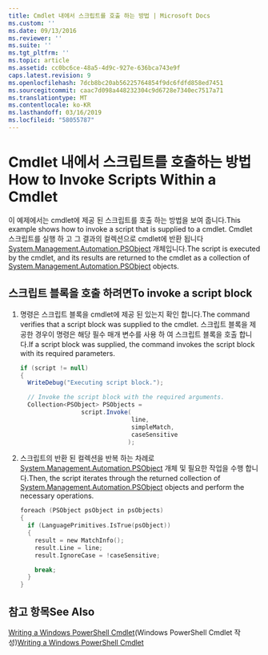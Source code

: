 ```yaml
---
title: Cmdlet 내에서 스크립트를 호출 하는 방법 | Microsoft Docs
ms.custom: ''
ms.date: 09/13/2016
ms.reviewer: ''
ms.suite: ''
ms.tgt_pltfrm: ''
ms.topic: article
ms.assetid: cc0bc6ce-48a5-4d9c-927e-636bca743e9f
caps.latest.revision: 9
ms.openlocfilehash: 7dcb8bc20ab56225764854f9dc6fdfd858ed7451
ms.sourcegitcommit: caac7d098a448232304c9d6728e7340ec7517a71
ms.translationtype: MT
ms.contentlocale: ko-KR
ms.lasthandoff: 03/16/2019
ms.locfileid: "58055787"
---
```

# <a name="how-to-invoke-scripts-within-a-cmdlet"></a><span data-ttu-id="465cd-102">Cmdlet 내에서 스크립트를 호출하는 방법</span><span class="sxs-lookup"><span data-stu-id="465cd-102">How to Invoke Scripts Within a Cmdlet</span></span>

<span data-ttu-id="465cd-103">이 예제에서는 cmdlet에 제공 된 스크립트를 호출 하는 방법을 보여 줍니다.</span><span class="sxs-lookup"><span data-stu-id="465cd-103">This example shows how to invoke a script that is supplied to a cmdlet.</span></span> <span data-ttu-id="465cd-104">Cmdlet 스크립트를 실행 하 고 그 결과의 컬렉션으로 cmdlet에 반환 됩니다 [System.Management.Automation.PSObject](/dotnet/api/System.Management.Automation.PSObject) 개체입니다.</span><span class="sxs-lookup"><span data-stu-id="465cd-104">The script is executed by the cmdlet, and its results are returned to the cmdlet as a collection of [System.Management.Automation.PSObject](/dotnet/api/System.Management.Automation.PSObject) objects.</span></span>

## <a name="to-invoke-a-script-block"></a><span data-ttu-id="465cd-105">스크립트 블록을 호출 하려면</span><span class="sxs-lookup"><span data-stu-id="465cd-105">To invoke a script block</span></span>

1. <span data-ttu-id="465cd-106">명령은 스크립트 블록을 cmdlet에 제공 된 있는지 확인 합니다.</span><span class="sxs-lookup"><span data-stu-id="465cd-106">The command verifies that a script block was supplied to the cmdlet.</span></span> <span data-ttu-id="465cd-107">스크립트 블록을 제공한 경우이 명령은 해당 필수 매개 변수를 사용 하 여 스크립트 블록을 호출 합니다.</span><span class="sxs-lookup"><span data-stu-id="465cd-107">If a script block was supplied, the command invokes the script block with its required parameters.</span></span>

    ```csharp
    if (script != null)
    {
      WriteDebug("Executing script block.");

      // Invoke the script block with the required arguments.
      Collection<PSObject> PSObjects =
                     script.Invoke(
                                   line,
                                   simpleMatch,
                                   caseSensitive
                                  );
    ```

2. <span data-ttu-id="465cd-108">스크립트의 반환 된 컬렉션을 반복 하는 차례로 [System.Management.Automation.PSObject](/dotnet/api/System.Management.Automation.PSObject) 개체 및 필요한 작업을 수행 합니다.</span><span class="sxs-lookup"><span data-stu-id="465cd-108">Then, the script iterates through the returned collection of [System.Management.Automation.PSObject](/dotnet/api/System.Management.Automation.PSObject) objects and perform the necessary operations.</span></span>

    ```c
    foreach (PSObject psObject in psObjects)
    {
      if (LanguagePrimitives.IsTrue(psObject))
      {
        result = new MatchInfo();
        result.Line = line;
        result.IgnoreCase = !caseSensitive;

        break;
      }
    }

    ```

## <a name="see-also"></a><span data-ttu-id="465cd-109">참고 항목</span><span class="sxs-lookup"><span data-stu-id="465cd-109">See Also</span></span>

<span data-ttu-id="465cd-110">[Writing a Windows PowerShell Cmdlet](./writing-a-windows-powershell-cmdlet.md)(Windows PowerShell Cmdlet 작성)</span><span class="sxs-lookup"><span data-stu-id="465cd-110">[Writing a Windows PowerShell Cmdlet](./writing-a-windows-powershell-cmdlet.md)</span></span>
